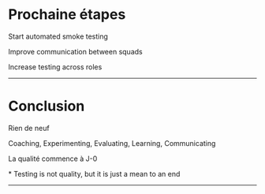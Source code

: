 # Prochaine étapes

Start automated smoke testing

Improve communication between squads

Increase testing across roles

---
# Conclusion

Rien de neuf 

Coaching, Experimenting, Evaluating, Learning, Communicating

La qualité commence à J-0

\* Testing is not quality, but it is just a mean to an end

---
